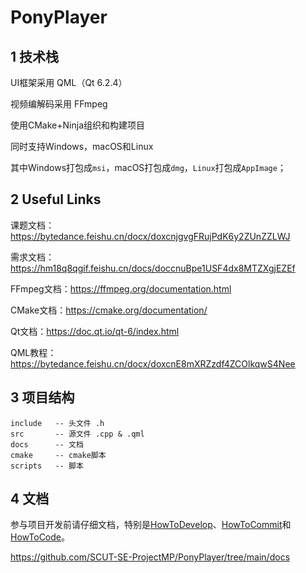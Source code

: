 # PonyPlayer



## 1 技术栈

UI框架采用 QML（Qt 6.2.4）

视频编解码采用 FFmpeg

使用CMake+Ninja组织和构建项目

同时支持Windows，macOS和Linux

其中Windows打包成`msi`，macOS打包成`dmg`，`Linux`打包成`AppImage`；

## 2 Useful Links

课题文档：https://bytedance.feishu.cn/docx/doxcnjgvgFRujPdK6y2ZUnZZLWJ

需求文档：https://hm18q8qgif.feishu.cn/docs/doccnuBpe1USF4dx8MTZXgjEZEf

FFmpeg文档：https://ffmpeg.org/documentation.html

CMake文档：https://cmake.org/documentation/

Qt文档：https://doc.qt.io/qt-6/index.html

QML教程：https://bytedance.feishu.cn/docx/doxcnE8mXRZzdf4ZCOlkqwS4Nee

## 3 项目结构

```
include   -- 头文件 .h
src       -- 源文件 .cpp & .qml
docs      -- 文档
cmake     -- cmake脚本
scripts   -- 脚本
```

## 4 文档

参与项目开发前请仔细文档，特别是[HowToDevelop](https://github.com/SCUT-SE-ProjectMP/PonyPlayer/blob/main/docs/HowToDevelop.md)、[HowToCommit](https://github.com/SCUT-SE-ProjectMP/PonyPlayer/blob/main/docs/HowToCommit.md)和[HowToCode](https://github.com/SCUT-SE-ProjectMP/PonyPlayer/blob/main/docs/HowToCode.md)。

https://github.com/SCUT-SE-ProjectMP/PonyPlayer/tree/main/docs

